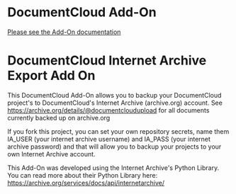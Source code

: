 
# DocumentCloud Add-On

[Please see the Add-On documentation](https://github.com/MuckRock/documentcloud-hello-world-addon/wiki/)

# DocumentCloud Internet Archive Export Add On

This DocumentCloud Add-On allows you to backup your DocumentCloud project's to DocumentCloud's Internet Archive (archive.org) account. 
See https://archive.org/details/@documentcloudupload for all documents currently backed up on archive.org 

If you fork this project, you can set your own repository secrets, name them IA_USER (your internet archive username) and IA_PASS (your internet archive password) and that will allow you to backup your projects to your own Internet Archive account. 

This Add-On was developed using the Internet Archive's Python Library. You can read more about their Python Library here:
https://archive.org/services/docs/api/internetarchive/
